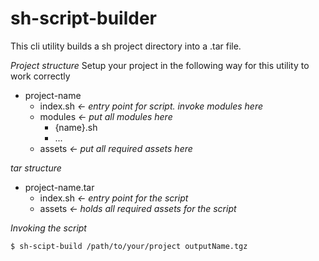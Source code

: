 # sh-script-builder

This cli utility builds a sh project directory into a .tar file.

_Project structure_
Setup your project in the following way for this utility to work correctly

- project-name
  - index.sh _<- entry point for script. invoke modules here_
  - modules _<- put all modules here_
    - {name}.sh
    - ...
  - assets _<- put all required assets here_

_tar structure_

- project-name.tar
  - index.sh _<- entry point for the script_
  - assets _<- holds all required assets for the script_

_Invoking the script_

```sh
$ sh-scipt-build /path/to/your/project outputName.tgz
```
